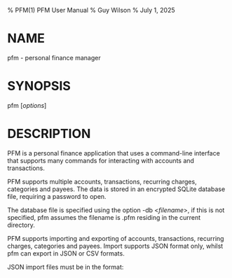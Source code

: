 % PFM(1) PFM User Manual
% Guy Wilson
% July 1, 2025

# NAME

pfm - personal finance manager

# SYNOPSIS

pfm [*options*]

# DESCRIPTION

PFM is a personal finance application that uses a command-line interface that supports many commands for interacting with accounts and transactions.

PFM supports multiple accounts, transactions, recurring charges, categories and payees. The data is stored in an encrypted SQLite database file, requiring a password to open.

The database file is specified using the option -db <*filename*>, if this is not specified, pfm assumes the filename is .pfm residing in the current directory.

PFM supports importing and exporting of accounts, transactions, recurring charges, categories and payees. Import supports JSON format only, whilst pfm can export in JSON or CSV formats.

JSON import files must be in the format:



